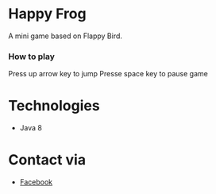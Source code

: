 # Happy Frog
A mini game based on Flappy Bird.

### How to play
Press up arrow key to jump
Presse space key to pause game

# Technologies
- Java 8
# Contact via
- [Facebook](https://facebook.com/mavisphung43)